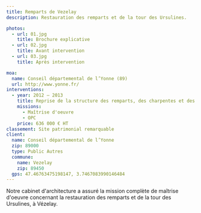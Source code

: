```yaml
---
title: Remparts de Vezelay
description: Restauration des remparts et de la tour des Ursulines.

photos:
  - url: 01.jpg
    title: Brochure explicative
  - url: 02.jpg
    title: Avant intervention
  - url: 03.jpg
    title: Après intervention

moa:
  name: Conseil départemental de l’Yonne (89)
  url: http://www.yonne.fr/
interventions:
  - year: 2012 – 2013
    title: Reprise de la structure des remparts, des charpentes et des bâtiments
    missions:
      - Maîtrise d'oeuvre
      - OPC
    price: 636 000 € HT
classement: Site patrimonial remarquable
client:
  name: Conseil départemental de l’Yonne
  zip: 89000
  type: Public Autres
  commune:
    name: Vezelay
    zip: 89450
  gps: 47.46763475198147, 3.7467083990146484
---
```


Notre cabinet d'architecture a assuré la mission complète de maîtrise d'oeuvre
concernant la restauration des remparts et de la tour des Ursulines, à Vézelay.

